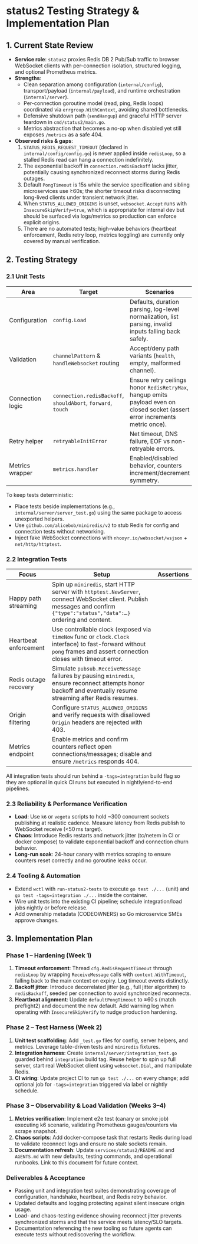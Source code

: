 # status2 Testing Strategy & Implementation Plan

## 1. Current State Review

- **Service role**: `status2` proxies Redis DB 2 Pub/Sub traffic to browser WebSocket clients with per-connection isolation, structured logging, and optional Prometheus metrics.
- **Strengths**:
  - Clean separation among configuration (`internal/config`), transport/payload (`internal/payload`), and runtime orchestration (`internal/server`).
  - Per-connection goroutine model (read, ping, Redis loops) coordinated via `errgroup.WithContext`, avoiding shared bottlenecks.
  - Defensive shutdown path (`sendHangup`) and graceful HTTP server teardown in `cmd/status2/main.go`.
  - Metrics abstraction that becomes a no-op when disabled yet still exposes `/metrics` as a safe 404.
- **Observed risks & gaps**:
  1. `STATUS_REDIS_REQUEST_TIMEOUT` (declared in `internal/config/config.go`) is never applied inside `redisLoop`, so a stalled Redis read can hang a connection indefinitely.
  2. The exponential backoff in `connection.redisBackoff` lacks jitter, potentially causing synchronized reconnect storms during Redis outages.
  3. Default `PongTimeout` is 15s while the service specification and sibling microservices use ≥60s; the shorter timeout risks disconnecting long-lived clients under transient network jitter.
  4. When `STATUS_ALLOWED_ORIGINS` is unset, `websocket.Accept` runs with `InsecureSkipVerify=true`, which is appropriate for internal dev but should be surfaced via logs/metrics so production can enforce explicit origins.
  5. There are no automated tests; high-value behaviors (heartbeat enforcement, Redis retry loop, metrics toggling) are currently only covered by manual verification.

## 2. Testing Strategy

### 2.1 Unit Tests

| Area | Target | Scenarios |
|------|--------|-----------|
| Configuration | `config.Load` | Defaults, duration parsing, log-level normalization, list parsing, invalid inputs falling back safely. |
| Validation | `channelPattern` & `handleWebsocket` routing | Accept/deny path variants (`health`, empty, malformed channel). |
| Connection logic | `connection.redisBackoff`, `shouldAbort`, `forward`, `touch` | Ensure retry ceilings honor `RedisRetryMax`, hangup emits payload even on closed socket (assert error increments metric once). |
| Retry helper | `retryableInitError` | Net timeout, DNS failure, EOF vs non-retryable errors. |
| Metrics wrapper | `metrics.handler` | Enabled/disabled behavior, counters increment/decrement symmetry. |

To keep tests deterministic:
- Place tests beside implementations (e.g., `internal/server/server_test.go`) using the same package to access unexported helpers.
- Use `github.com/alicebob/miniredis/v2` to stub Redis for config and connection tests without networking.
- Inject fake WebSocket connections with `nhooyr.io/websocket/wsjson` + `net/http/httptest`.

### 2.2 Integration Tests

| Focus | Setup | Assertions |
|-------|-------|------------|
| Happy path streaming | Spin up `miniredis`, start HTTP server with `httptest.NewServer`, connect WebSocket client. Publish messages and confirm `{"type":"status","data":…}` ordering and content. |
| Heartbeat enforcement | Use controllable clock (exposed via `timeNow` func or `clock.Clock` interface) to fast-forward without `pong` frames and assert connection closes with timeout error. |
| Redis outage recovery | Simulate `pubsub.ReceiveMessage` failures by pausing `miniredis`, ensure reconnect attempts honor backoff and eventually resume streaming after Redis resumes. |
| Origin filtering | Configure `STATUS_ALLOWED_ORIGINS` and verify requests with disallowed `Origin` headers are rejected with 403. |
| Metrics endpoint | Enable metrics and confirm counters reflect open connections/messages; disable and ensure `/metrics` responds 404. |

All integration tests should run behind a `-tags=integration` build flag so they are optional in quick CI runs but executed in nightly/end-to-end pipelines.

### 2.3 Reliability & Performance Verification

- **Load**: Use `k6` or `vegeta` scripts to hold ~300 concurrent sockets publishing at realistic cadence. Measure latency from Redis publish to WebSocket receive (<50 ms target).
- **Chaos**: Introduce Redis restarts and network jitter (tc/netem in CI or docker compose) to validate exponential backoff and connection churn behavior.
- **Long-run soak**: 24-hour canary with metrics scraping to ensure counters reset correctly and no goroutine leaks occur.

### 2.4 Tooling & Automation

- Extend `wctl` with `run-status2-tests` to execute `go test ./...` (unit) and `go test -tags=integration ./...` inside the container.
- Wire unit tests into the existing CI pipeline; schedule integration/load jobs nightly or before release.
- Add ownership metadata (CODEOWNERS) so Go microservice SMEs approve changes.

## 3. Implementation Plan

### Phase 1 – Hardening (Week 1)

1. **Timeout enforcement**: Thread `cfg.RedisRequestTimeout` through `redisLoop` by wrapping `ReceiveMessage` calls with `context.WithTimeout`, falling back to the main context on expiry. Log timeout events distinctly.
2. **Backoff jitter**: Introduce decorrelated jitter (e.g., full jitter algorithm) to `redisBackoff`, seeded per connection to avoid synchronized reconnects.
3. **Heartbeat alignment**: Update `defaultPongTimeout` to ≥60 s (match preflight2) and document the new default. Add warning log when operating with `InsecureSkipVerify` to nudge production hardening.

### Phase 2 – Test Harness (Week 2)

1. **Unit test scaffolding**: Add `_test.go` files for config, server helpers, and metrics. Leverage table-driven tests and `miniredis` fixtures.
2. **Integration harness**: Create `internal/server/integration_test.go` guarded behind `integration` build tag. Reuse helper to spin up full server, start real WebSocket client using `websocket.Dial`, and manipulate Redis.
3. **CI wiring**: Update project CI to run `go test ./...` on every change; add optional job for `-tags=integration` triggered via label or nightly schedule.

### Phase 3 – Observability & Load Validation (Weeks 3–4)

1. **Metrics verification**: Implement e2e test (canary or smoke job) executing k6 scenario, validating Prometheus gauges/counters via scrape snapshot.
2. **Chaos scripts**: Add docker-compose task that restarts Redis during load to validate reconnect logs and ensure no stale sockets remain.
3. **Documentation refresh**: Update `services/status2/README.md` and `AGENTS.md` with new defaults, testing commands, and operational runbooks. Link to this document for future context.

### Deliverables & Acceptance

- Passing unit and integration test suites demonstrating coverage of configuration, handshake, heartbeat, and Redis retry behavior.
- Updated defaults and logging protecting against silent insecure origin usage.
- Load- and chaos-testing evidence showing reconnect jitter prevents synchronized storms and that the service meets latency/SLO targets.
- Documentation referencing the new tooling so future agents can execute tests without rediscovering the workflow.

